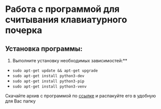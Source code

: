 # Работа с программой для считывания клавиатурного почерка

## Установка программы:
1. Выполните установку необходимых зависимостей:**

- `sudo apt-get update && apt-get upgrade`
- `sudo apt-get install python3-dev`
- `sudo apt-get install python3-pip`
- `sudo apt-get install python3-venv`

Скачайте архив с программой по [ссылке]() и распакуйте его в удобную для Вас папку
